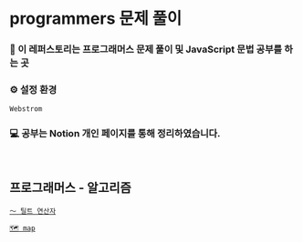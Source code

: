 # programmers 문제 풀이

### 📌 이 레퍼스토리는 프로그래머스 문제 풀이 및 JavaScript 문법 공부를 하는 곳

### ⚙️ 설정 환경
`Webstrom`

### 💻 공부는 Notion 개인 페이지를 통해 정리하였습니다. 
<br>

## 프로그래머스 - 알고리즘

[`〜 틸트 연산자`](https://www.notion.so/5f4c17d770144d979f76e81541b6b63b?pvs=21)

[`🗺️ map`](https://www.notion.so/map-faf43cf000594dc48c86ff0b19b08682?pvs=21)